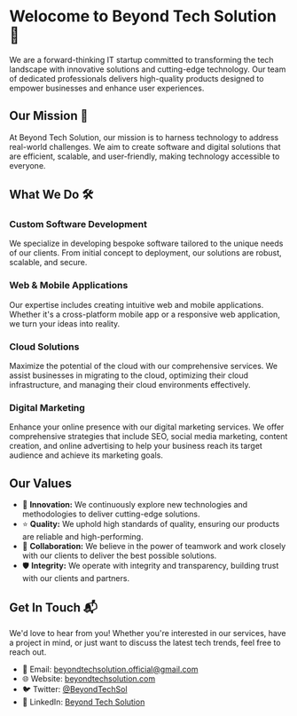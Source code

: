 # Welocome to Beyond Tech Solution 🌟

We are a forward-thinking IT startup committed to transforming the tech landscape with innovative solutions and cutting-edge technology. Our team of dedicated professionals delivers high-quality products designed to empower businesses and enhance user experiences.

## Our Mission  🚀

At Beyond Tech Solution, our mission is to harness technology to address real-world challenges. We aim to create software and digital solutions that are efficient, scalable, and user-friendly, making technology accessible to everyone.

## What We Do 🛠️

### Custom Software Development
We specialize in developing bespoke software tailored to the unique needs of our clients. From initial concept to deployment, our solutions are robust, scalable, and secure.

### Web & Mobile Applications
Our expertise includes creating intuitive web and mobile applications. Whether it's a cross-platform mobile app or a responsive web application, we turn your ideas into reality.

### Cloud Solutions
Maximize the potential of the cloud with our comprehensive services. We assist businesses in migrating to the cloud, optimizing their cloud infrastructure, and managing their cloud environments effectively.

### Digital Marketing
Enhance your online presence with our digital marketing services. We offer comprehensive strategies that include SEO, social media marketing, content creation, and online advertising to help your business reach its target audience and achieve its marketing goals.

## Our Values

- 🚀 **Innovation:** We continuously explore new technologies and methodologies to deliver cutting-edge solutions.
- ⭐ **Quality:** We uphold high standards of quality, ensuring our products are reliable and high-performing.
- 🤝 **Collaboration:** We believe in the power of teamwork and work closely with our clients to deliver the best possible solutions.
- 🛡️ **Integrity:** We operate with integrity and transparency, building trust with our clients and partners.

## Get In Touch 📬

We'd love to hear from you! Whether you're interested in our services, have a project in mind, or just want to discuss the latest tech trends, feel free to reach out.

- 📧 Email: [beyondtechsolution.official@gmail.com](mailto:beyondtechsolution.official@gmail.com)
- 🌐 Website: [beyondtechsolution.com](https://www.beyondtechsolution.com)
- 🐦 Twitter: [@BeyondTechSol](https://twitter.com/BeyondTechSol)
- 📱 LinkedIn: [Beyond Tech Solution](https://www.linkedin.com/company/beyond-tech-solution)

